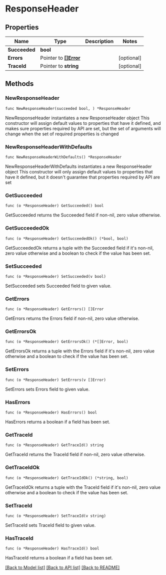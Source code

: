 # ResponseHeader

## Properties

Name | Type | Description | Notes
------------ | ------------- | ------------- | -------------
**Succeeded** | **bool** |  | 
**Errors** | Pointer to [**[]Error**](Error.md) |  | [optional] 
**TraceId** | Pointer to **string** |  | [optional] 

## Methods

### NewResponseHeader

`func NewResponseHeader(succeeded bool, ) *ResponseHeader`

NewResponseHeader instantiates a new ResponseHeader object
This constructor will assign default values to properties that have it defined,
and makes sure properties required by API are set, but the set of arguments
will change when the set of required properties is changed

### NewResponseHeaderWithDefaults

`func NewResponseHeaderWithDefaults() *ResponseHeader`

NewResponseHeaderWithDefaults instantiates a new ResponseHeader object
This constructor will only assign default values to properties that have it defined,
but it doesn't guarantee that properties required by API are set

### GetSucceeded

`func (o *ResponseHeader) GetSucceeded() bool`

GetSucceeded returns the Succeeded field if non-nil, zero value otherwise.

### GetSucceededOk

`func (o *ResponseHeader) GetSucceededOk() (*bool, bool)`

GetSucceededOk returns a tuple with the Succeeded field if it's non-nil, zero value otherwise
and a boolean to check if the value has been set.

### SetSucceeded

`func (o *ResponseHeader) SetSucceeded(v bool)`

SetSucceeded sets Succeeded field to given value.


### GetErrors

`func (o *ResponseHeader) GetErrors() []Error`

GetErrors returns the Errors field if non-nil, zero value otherwise.

### GetErrorsOk

`func (o *ResponseHeader) GetErrorsOk() (*[]Error, bool)`

GetErrorsOk returns a tuple with the Errors field if it's non-nil, zero value otherwise
and a boolean to check if the value has been set.

### SetErrors

`func (o *ResponseHeader) SetErrors(v []Error)`

SetErrors sets Errors field to given value.

### HasErrors

`func (o *ResponseHeader) HasErrors() bool`

HasErrors returns a boolean if a field has been set.

### GetTraceId

`func (o *ResponseHeader) GetTraceId() string`

GetTraceId returns the TraceId field if non-nil, zero value otherwise.

### GetTraceIdOk

`func (o *ResponseHeader) GetTraceIdOk() (*string, bool)`

GetTraceIdOk returns a tuple with the TraceId field if it's non-nil, zero value otherwise
and a boolean to check if the value has been set.

### SetTraceId

`func (o *ResponseHeader) SetTraceId(v string)`

SetTraceId sets TraceId field to given value.

### HasTraceId

`func (o *ResponseHeader) HasTraceId() bool`

HasTraceId returns a boolean if a field has been set.


[[Back to Model list]](../README.md#documentation-for-models) [[Back to API list]](../README.md#documentation-for-api-endpoints) [[Back to README]](../README.md)



